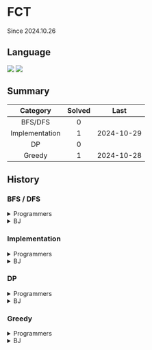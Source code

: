# FCT

Since 2024.10.26

## Language

<a href="*"><img src="https://img.shields.io/badge/java-007396?style=for-the-badge&logo=OpenJDK&logoColor=white"></a>
<a href="*"><img src="https://img.shields.io/badge/JavaScript-F7DF1E?style=for-the-badge&logo=JavaScript&logoColor=white"></a>

## Summary

|    Category    | Solved |    Last    |
| :------------: | :----: | :--------: |
|    BFS/DFS     |   0    |            |
| Implementation |   1    | 2024-10-29 |
|       DP       |   0    |            |
|     Greedy     |   1    | 2024-10-28 |

## History

### BFS / DFS

<details>
  <summary>Programmers</summary>

</details>
<details>
  <summary>BJ</summary>

</details>

### Implementation

<details>
  <summary>Programmers</summary>

1. [개인정보 수집 유효기간 Lv.1](./solved/2.md)
</details>
<details>
  <summary>BJ</summary>

</details>

### DP

<details>
  <summary>Programmers</summary>

</details>
<details>
  <summary>BJ</summary>

</details>

### Greedy

<details>
  <summary>Programmers</summary>

1. [요격 시스템 Lv.2](./solved/1.md)
</details>
<details>
  <summary>BJ</summary>

</details>
